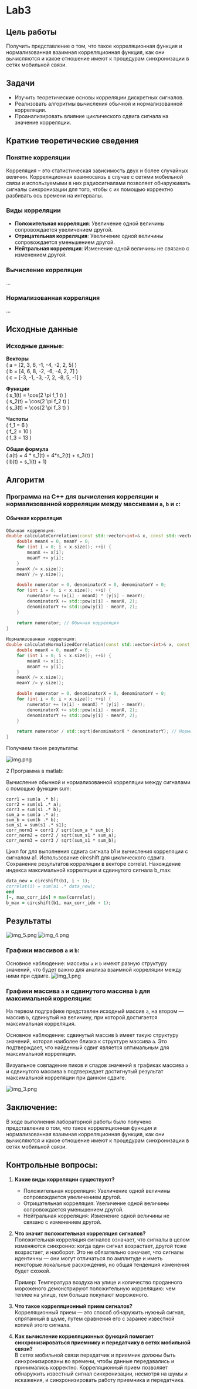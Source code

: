 # Lab3

## Цель работы
Получить представление о том, что такое корреляционная функция и нормализованная взаимная корреляционная функция, как они вычисляются и какое отношение имеют к процедурам синхронизации в сетях мобильной связи.

## Задачи
- Изучить теоретические основы корреляции дискретных сигналов.
- Реализовать алгоритмы вычисления обычной и нормализованной корреляции.
- Проанализировать влияние циклического сдвига сигнала на значение корреляции.

## Краткие теоретические сведения

### Понятие корреляции
Корреляция – это статистическая зависимость двух и более случайных величин. Корреляционная взаимосвязь в случае с сетями мобильной связи и используемыми в них радиосигналами позволяет обнаруживать сигналы синхронизации для того, чтобы с их помощью корректно разбивать ось времени на интервалы.

### Виды корреляции
- **Положительная корреляция**: Увеличение одной величины сопровождается увеличением другой.
- **Отрицательная корреляция**: Увеличение одной величины сопровождается уменьшением другой.
- **Нейтральная корреляция**: Изменение одной величины не связано с изменением другой.

### Вычисление корреляции
...

### Нормализованная корреляция
...

## Исходные данные
### Исходные данные:

**Векторы**  
\( a = [2, 3, 6, -1, -4, -2, 2, 5] \)  
\( b = [4, 6, 8, -2, -6, -4, 2, 7] \)  
\( c = [-3, -1, -3, -7, 2, -8, 5, -1] \)

**Функции**  
\( s_1(t) = \cos(2 \pi f_1 t) \)  
\( s_2(t) = \cos(2 \pi f_2 t) \)  
\( s_3(t) = \cos(2 \pi f_3 t) \)

**Частоты**  
\( f_1 = 6 \)  
\( f_2 = 10 \)  
\( f_3 = 13 \)

**Общая формула**  
\( a(t) = 4 * s_1(t) + 4*s_2(t) + s_3(t) \)  
\( b(t) = s_1(t) + 1\)


## Алгоритм

### Программа на C++ для вычисления корреляции и нормализованной корреляции между массивами `a`, `b` и `c`:

#### Обычная корреляция

```cpp
Обычная корреляция:  
double calculateCorrelation(const std::vector<int>& x, const std::vector<int>& y) {
    double meanX = 0, meanY = 0;
    for (int i = 0; i < x.size(); ++i) {
        meanX += x[i];
        meanY += y[i];
    }
    meanX /= x.size();
    meanY /= y.size();

    double numerator = 0, denominatorX = 0, denominatorY = 0;
    for (int i = 0; i < x.size(); ++i) {
        numerator += (x[i] - meanX) * (y[i] - meanY);
        denominatorX += std::pow(x[i] - meanX, 2);
        denominatorY += std::pow(y[i] - meanY, 2);
    }

    return numerator; // Обычная корреляция
}
 
Нормализованная корреляция: 
double calculateNormalizedCorrelation(const std::vector<int>& x, const std::vector<int>& y) {
    double meanX = 0, meanY = 0;
    for (int i = 0; i < x.size(); ++i) {
        meanX += x[i];
        meanY += y[i];
    }
    meanX /= x.size();
    meanY /= y.size();

    double numerator = 0, denominatorX = 0, denominatorY = 0;
    for (int i = 0; i < x.size(); ++i) {
        numerator += (x[i] - meanX) * (y[i] - meanY);
        denominatorX += std::pow(x[i] - meanX, 2);
        denominatorY += std::pow(y[i] - meanY, 2);
    }

    return numerator / std::sqrt(denominatorX * denominatorY); // Нормализованная корреляция
}

```
Получаем такие результаты:

![img.png](img.png)




2 Программа в matlab:

Вычисление обычной и нормализованной корреляции между  сигналами с помощью функции sum:
```
corr1 = sum(a .* b);
corr2 = sum(s1 .* a);
corr3 = sum(s1 .* b);
sum_a = sum(a .* a);
sum_b = sum(b .* b);
sum_s1 = sum(s1 .* s1);
corr_norm1 = corr1 / sqrt(sum_a * sum_b);
corr_norm2 = corr2 / sqrt(sum_s1 * sum_a);
corr_norm3 = corr3 / sqrt(sum_s1 * sum_b);
```
Цикл for для выполнения сдвига сигнала b1 и вычисления  корреляции с сигналом a1. Использование circshift для  циклического сдвига. Сохранение результатов корреляции в  векторе correlat. Нахождение индекса максимальной корреляции  и сдвинутого сигнала b_max:  
```for i = 1:length(a1)
data_new = circshift(b1, i - 1);
correlat(i) = sum(a1 .* data_new);
end
[~, max_corr_idx] = max(correlat);
b_max = circshift(b1, max_corr_idx - 1);
```
## Результаты
![img_5.png](img_5.png)
![img_4.png](img_4.png)
### Графики массивов `a` и `b`:
Основное наблюдение: массивы `a` и `b` имеют разную структуру значений, что будет важно для анализа взаимной корреляции между ними при сдвиге.
![img_1.png](img_1.png)
### Графики массива `a` и сдвинутого массива `b` для максимальной корреляции:
На первом подграфике представлен исходный массив `a`, на втором — массив `b`, сдвинутый на величину, при которой достигается максимальная корреляция.

Основное наблюдение: сдвинутый массив `b` имеет такую структуру значений, которая наиболее близка к структуре массива `a`. Это подтверждает, что найденный сдвиг является оптимальным для максимальной корреляции.

Визуальное совпадение пиков и спадов значений в графиках массива `a` и сдвинутого массива `b` подтверждает достигнутый результат максимальной корреляции при данном сдвиге.

![img_3.png](img_2.png)
## Заключение:
В ходе выполнения лабораторной работы было получено представление о том, что такое корреляционная функция и нормализованная взаимная корреляционная функция, как они вычисляются и какое отношение имеют к процедурам синхронизации в сетях мобильной связи.

## Контрольные вопросы:
1. **Какие виды корреляции существуют?**
    - Положительная корреляция: Увеличение одной величины сопровождается увеличением другой.
    - Отрицательная корреляция: Увеличение одной величины сопровождается уменьшением другой.
    - Нейтральная корреляция: Изменение одной величины не связано с изменением другой.

2. **Что значит положительная корреляция сигналов?**  
   Положительная корреляция сигналов означает, что сигналы в целом изменяются синхронно: когда один сигнал возрастает, другой тоже возрастает, и наоборот. Это не обязательно означает, что сигналы идентичны — они могут отличаться по амплитуде и иметь некоторые локальные расхождения, но общая тенденция изменения будет схожей.

   Пример: Температура воздуха на улице и количество проданного мороженого демонстрируют положительную корреляцию: чем теплее на улице, тем больше покупают мороженого.

3. **Что такое корреляционный прием сигналов?**  
   Корреляционный прием — это способ обнаружить нужный сигнал, спрятанный в шуме, путем сравнения его с заранее известной копией этого сигнала.

4. **Как вычисление корреляционных функций помогает синхронизироваться приемнику и передатчику в сетях мобильной связи?**  
   В сетях мобильной связи передатчик и приемник должны быть синхронизированы во времени, чтобы данные передавались и принимались корректно. Корреляционный прием позволяет обнаружить известный сигнал синхронизации, несмотря на шумы и искажения, и синхронизировать работу приемника и передатчика.
